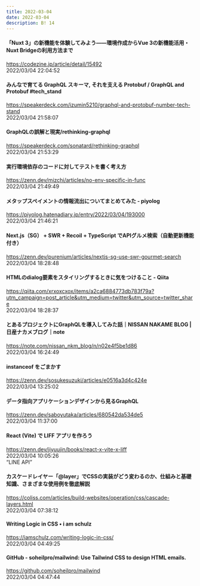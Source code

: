 ```yaml
---
title: 2022-03-04
date: 2022-03-04
description: B! 14
---
```


#### 「Nuxt 3」の新機能を体験してみよう――環境作成からVue 3の新機能活用・Nuxt Bridgeの利用方法まで
https://codezine.jp/article/detail/15492<br>
2022/03/04 22:04:52<br>


#### みんなで育てる GraphQL スキーマ, それを支える Protobuf / GraphQL and Protobuf #tech_stand
https://speakerdeck.com/izumin5210/graphql-and-protobuf-number-tech-stand<br>
2022/03/04 21:58:07<br>


#### GraphQLの誤解と現実/rethinking-graphql
https://speakerdeck.com/sonatard/rethinking-graphql<br>
2022/03/04 21:53:29<br>


#### 実行環境依存のコードに対してテストを書く考え方
https://zenn.dev/mizchi/articles/no-env-specific-in-func<br>
2022/03/04 21:49:49<br>


#### メタップスペイメントの情報流出についてまとめてみた - piyolog
https://piyolog.hatenadiary.jp/entry/2022/03/04/193000<br>
2022/03/04 21:46:21<br>


#### Next.js（SG） + SWR + Recoil + TypeScript でAPIグルメ検索（自動更新機能付き）
https://zenn.dev/purenium/articles/nextjs-sg-use-swr-gourmet-search<br>
2022/03/04 18:28:48<br>


#### HTMLのdialog要素をスタイリングするときに気をつけること - Qiita
https://qiita.com/xrxoxcxox/items/a2ca6884773db783f79a?utm_campaign=post_article&utm_medium=twitter&utm_source=twitter_share<br>
2022/03/04 18:28:37<br>


#### とあるプロジェクトにGraphQLを導入してみた話｜NISSAN NAKAME BLOG | 日産ナカメブログ｜note
https://note.com/nissan_nkm_blog/n/n02e4f5be1d86<br>
2022/03/04 16:24:49<br>


#### instanceof をごまかす
https://zenn.dev/sosukesuzuki/articles/e0516a3d4c424e<br>
2022/03/04 13:25:02<br>


#### データ指向アプリケーションデザインから見るGraphQL
https://zenn.dev/saboyutaka/articles/680542da534de5<br>
2022/03/04 11:37:00<br>


#### React (Vite) で LIFF アプリを作ろう
https://zenn.dev/jiyuujin/books/react-x-vite-x-liff<br>
2022/03/04 10:05:26<br>
“LINE API”


#### カスケードレイヤー「@layer」でCSSの実装がどう変わるのか、仕組みと基礎知識、さまざまな使用例を徹底解説
https://coliss.com/articles/build-websites/operation/css/cascade-layers.html<br>
2022/03/04 07:38:12<br>


#### Writing Logic in CSS • i am schulz
https://iamschulz.com/writing-logic-in-css/<br>
2022/03/04 04:49:25<br>


#### GitHub - soheilpro/mailwind: Use Tailwind CSS to design HTML emails.
https://github.com/soheilpro/mailwind<br>
2022/03/04 04:47:44<br>


